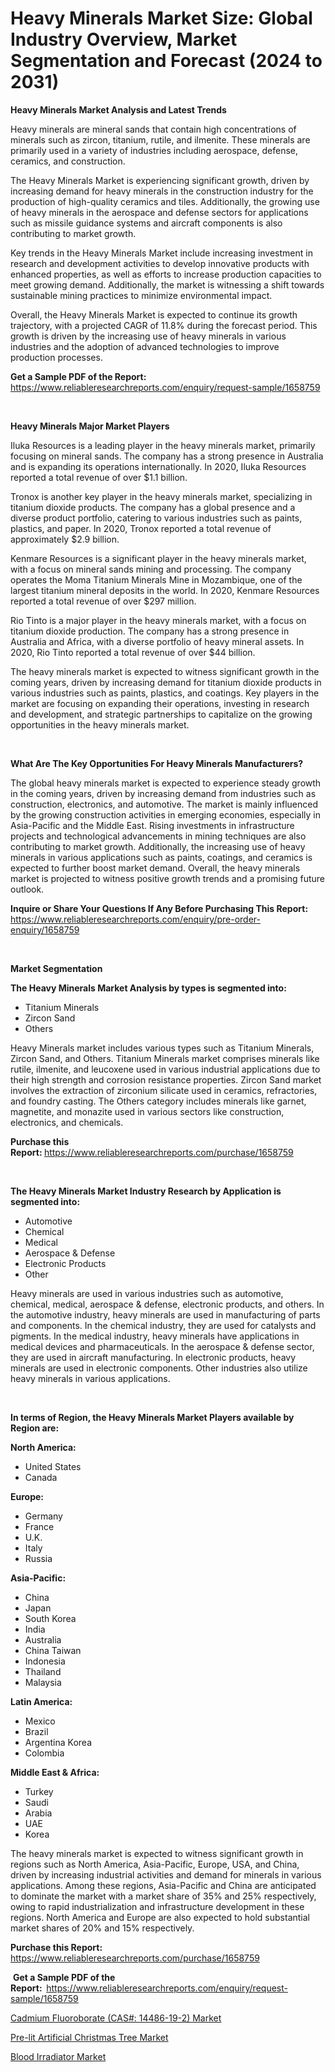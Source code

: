 <p><h1>Heavy Minerals Market Size: Global Industry Overview, Market Segmentation and Forecast (2024 to 2031)</h1></p><p><strong>Heavy Minerals Market Analysis and Latest Trends</strong></p>
<p><p>Heavy minerals are mineral sands that contain high concentrations of minerals such as zircon, titanium, rutile, and ilmenite. These minerals are primarily used in a variety of industries including aerospace, defense, ceramics, and construction.</p><p>The Heavy Minerals Market is experiencing significant growth, driven by increasing demand for heavy minerals in the construction industry for the production of high-quality ceramics and tiles. Additionally, the growing use of heavy minerals in the aerospace and defense sectors for applications such as missile guidance systems and aircraft components is also contributing to market growth.</p><p>Key trends in the Heavy Minerals Market include increasing investment in research and development activities to develop innovative products with enhanced properties, as well as efforts to increase production capacities to meet growing demand. Additionally, the market is witnessing a shift towards sustainable mining practices to minimize environmental impact.</p><p>Overall, the Heavy Minerals Market is expected to continue its growth trajectory, with a projected CAGR of 11.8% during the forecast period. This growth is driven by the increasing use of heavy minerals in various industries and the adoption of advanced technologies to improve production processes.</p></p>
<p><strong>Get a Sample PDF of the Report:&nbsp;</strong> <a href="https://www.reliableresearchreports.com/enquiry/request-sample/1658759">https://www.reliableresearchreports.com/enquiry/request-sample/1658759</a></p>
<p>&nbsp;</p>
<p><strong>Heavy Minerals Major Market Players</strong></p>
<p><p>Iluka Resources is a leading player in the heavy minerals market, primarily focusing on mineral sands. The company has a strong presence in Australia and is expanding its operations internationally. In 2020, Iluka Resources reported a total revenue of over $1.1 billion.</p><p>Tronox is another key player in the heavy minerals market, specializing in titanium dioxide products. The company has a global presence and a diverse product portfolio, catering to various industries such as paints, plastics, and paper. In 2020, Tronox reported a total revenue of approximately $2.9 billion.</p><p>Kenmare Resources is a significant player in the heavy minerals market, with a focus on mineral sands mining and processing. The company operates the Moma Titanium Minerals Mine in Mozambique, one of the largest titanium mineral deposits in the world. In 2020, Kenmare Resources reported a total revenue of over $297 million.</p><p>Rio Tinto is a major player in the heavy minerals market, with a focus on titanium dioxide production. The company has a strong presence in Australia and Africa, with a diverse portfolio of heavy mineral assets. In 2020, Rio Tinto reported a total revenue of over $44 billion.</p><p>The heavy minerals market is expected to witness significant growth in the coming years, driven by increasing demand for titanium dioxide products in various industries such as paints, plastics, and coatings. Key players in the market are focusing on expanding their operations, investing in research and development, and strategic partnerships to capitalize on the growing opportunities in the heavy minerals market.</p></p>
<p>&nbsp;</p>
<p><strong>What Are The Key Opportunities For Heavy Minerals Manufacturers?</strong></p>
<p><p>The global heavy minerals market is expected to experience steady growth in the coming years, driven by increasing demand from industries such as construction, electronics, and automotive. The market is mainly influenced by the growing construction activities in emerging economies, especially in Asia-Pacific and the Middle East. Rising investments in infrastructure projects and technological advancements in mining techniques are also contributing to market growth. Additionally, the increasing use of heavy minerals in various applications such as paints, coatings, and ceramics is expected to further boost market demand. Overall, the heavy minerals market is projected to witness positive growth trends and a promising future outlook.</p></p>
<p><strong>Inquire or Share Your Questions If Any Before Purchasing This Report:</strong> <a href="https://www.reliableresearchreports.com/enquiry/pre-order-enquiry/1658759">https://www.reliableresearchreports.com/enquiry/pre-order-enquiry/1658759</a></p>
<p>&nbsp;</p>
<p><strong>Market Segmentation</strong></p>
<p><strong>The Heavy Minerals Market Analysis by types is segmented into:</strong></p>
<p><ul><li>Titanium Minerals</li><li>Zircon Sand</li><li>Others</li></ul></p>
<p><p>Heavy Minerals market includes various types such as Titanium Minerals, Zircon Sand, and Others. Titanium Minerals market comprises minerals like rutile, ilmenite, and leucoxene used in various industrial applications due to their high strength and corrosion resistance properties. Zircon Sand market involves the extraction of zirconium silicate used in ceramics, refractories, and foundry casting. The Others category includes minerals like garnet, magnetite, and monazite used in various sectors like construction, electronics, and chemicals.</p></p>
<p><strong>Purchase this Report:&nbsp;</strong><a href="https://www.reliableresearchreports.com/purchase/1658759">https://www.reliableresearchreports.com/purchase/1658759</a></p>
<p>&nbsp;</p>
<p><strong>The Heavy Minerals Market Industry Research by Application is segmented into:</strong></p>
<p><ul><li>Automotive</li><li>Chemical</li><li>Medical</li><li>Aerospace & Defense</li><li>Electronic Products</li><li>Other</li></ul></p>
<p><p>Heavy minerals are used in various industries such as automotive, chemical, medical, aerospace & defense, electronic products, and others. In the automotive industry, heavy minerals are used in manufacturing of parts and components. In the chemical industry, they are used for catalysts and pigments. In the medical industry, heavy minerals have applications in medical devices and pharmaceuticals. In the aerospace & defense sector, they are used in aircraft manufacturing. In electronic products, heavy minerals are used in electronic components. Other industries also utilize heavy minerals in various applications.</p></p>
<p>&nbsp;</p>
<p><strong>In terms of Region, the Heavy Minerals Market Players available by Region are:</strong></p>
<p>
    <p> <strong> North America: </strong>
        <ul>
            <li>United States</li>
            <li>Canada</li>
        </ul>
        </p> 
    <p> <strong> Europe: </strong>
        <ul>
            <li>Germany</li>
            <li>France</li>
            <li>U.K.</li>
            <li>Italy</li>
            <li>Russia</li>
        </ul>
        </p> 
    <p> <strong> Asia-Pacific: </strong>
        <ul>
            <li>China</li>
            <li>Japan</li>
            <li>South Korea</li>
            <li>India</li>
            <li>Australia</li>
            <li>China Taiwan</li>
            <li>Indonesia</li>
            <li>Thailand</li>
            <li>Malaysia</li>
        </ul>
        </p> 
    <p> <strong> Latin America: </strong>
        <ul>
            <li>Mexico</li>
            <li>Brazil</li>
            <li>Argentina Korea</li>
            <li>Colombia</li>
        </ul>
        </p> 
    <p> <strong> Middle East & Africa: </strong>
        <ul>
            <li>Turkey</li>
            <li>Saudi</li>
            <li>Arabia</li>
            <li>UAE</li>
            <li>Korea</li>
        </ul>
    </p>
    </p>
<p><p>The heavy minerals market is expected to witness significant growth in regions such as North America, Asia-Pacific, Europe, USA, and China, driven by increasing industrial activities and demand for minerals in various applications. Among these regions, Asia-Pacific and China are anticipated to dominate the market with a market share of 35% and 25% respectively, owing to rapid industrialization and infrastructure development in these regions. North America and Europe are also expected to hold substantial market shares of 20% and 15% respectively.</p></p>
<p><strong>Purchase this Report: </strong><a href="https://www.reliableresearchreports.com/purchase/1658759">https://www.reliableresearchreports.com/purchase/1658759</a></p>
<p>&nbsp;<strong>Get a Sample PDF of the Report:&nbsp;&nbsp;</strong><a href="https://www.reliableresearchreports.com/enquiry/request-sample/1658759">https://www.reliableresearchreports.com/enquiry/request-sample/1658759</a></p>
<p><strong></strong></p>
<p><p><a href="https://view.publitas.com/reportprime-1/cadmium-fluoroborate-cas-14486-19-2-market-research-report-provides-thorough-industry-overview-which-offers-an-in-depth-analysis-of-product-trends-and-new-market-divisions/">Cadmium Fluoroborate (CAS#: 14486-19-2) Market</a></p><p><a href="https://view.publitas.com/reportprime-1/pre-lit-artificial-christmas-tree-market-research-report-forecasted-for-period-from-2023-2030-by-market-type-market-application-and-region/">Pre-lit Artificial Christmas Tree Market</a></p><p><a href="https://view.publitas.com/reportprime-1/blood-irradiator-market-size-share-trends-analysis-report-by-application-regional-outlook-competitive-strategies-and-segment-forecasts-2023-2030/">Blood Irradiator Market</a></p></p>